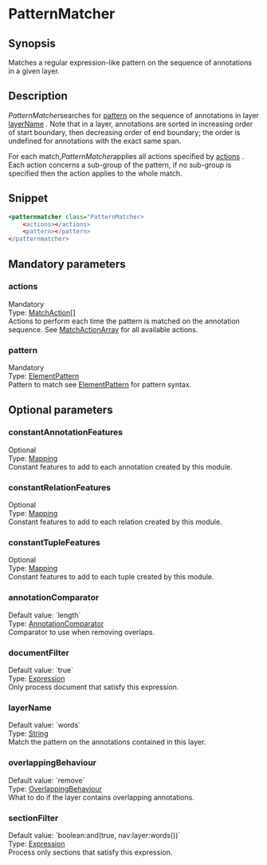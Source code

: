 <h1 class="module">PatternMatcher</h1>

## Synopsis

Matches a regular expression-like pattern on the sequence of annotations in a given layer.

## Description

*PatternMatcher*searches for <a href="#pattern" class="param">pattern</a> on the sequence of annotations in layer <a href="#layerName" class="param">layerName</a> . Note that in a layer, annotations are sorted in increasing order of start boundary, then decreasing order of end boundary; the order is undefined for annotations with the exact same span.

For each match,*PatternMatcher*applies all actions specified by <a href="#actions" class="param">actions</a> . Each action concerns a sub-group of the pattern, if no sub-group is specified then the action applies to the whole match.

## Snippet



```xml
<patternmatcher class="PatternMatcher>
    <actions></actions>
    <pattern></pattern>
</patternmatcher>
```

## Mandatory parameters

<h3 id="actions" class="param">actions</h3>

<div class="param-level param-level-mandatory">Mandatory
</div>
<div class="param-type">Type: <a href="../converter/fr.inra.maiage.bibliome.alvisnlp.bibliomefactory.modules.pattern.action.MatchAction%5B%5D" class="converter">MatchAction[]</a>
</div>
Actions to perform each time the pattern is matched on the annotation sequence. See <a href="../converter/MatchActionArray" class="converter">MatchActionArray</a> for all available actions.

<h3 id="pattern" class="param">pattern</h3>

<div class="param-level param-level-mandatory">Mandatory
</div>
<div class="param-type">Type: <a href="../converter/fr.inra.maiage.bibliome.alvisnlp.bibliomefactory.modules.pattern.ElementPattern" class="converter">ElementPattern</a>
</div>
Pattern to match see <a href="../converter/ElementPattern" class="converter">ElementPattern</a> for pattern syntax.

## Optional parameters

<h3 id="constantAnnotationFeatures" class="param">constantAnnotationFeatures</h3>

<div class="param-level param-level-optional">Optional
</div>
<div class="param-type">Type: <a href="../converter/fr.inra.maiage.bibliome.alvisnlp.core.module.types.Mapping" class="converter">Mapping</a>
</div>
Constant features to add to each annotation created by this module.

<h3 id="constantRelationFeatures" class="param">constantRelationFeatures</h3>

<div class="param-level param-level-optional">Optional
</div>
<div class="param-type">Type: <a href="../converter/fr.inra.maiage.bibliome.alvisnlp.core.module.types.Mapping" class="converter">Mapping</a>
</div>
Constant features to add to each relation created by this module.

<h3 id="constantTupleFeatures" class="param">constantTupleFeatures</h3>

<div class="param-level param-level-optional">Optional
</div>
<div class="param-type">Type: <a href="../converter/fr.inra.maiage.bibliome.alvisnlp.core.module.types.Mapping" class="converter">Mapping</a>
</div>
Constant features to add to each tuple created by this module.

<h3 id="annotationComparator" class="param">annotationComparator</h3>

<div class="param-level param-level-default-value">Default value: `length`
</div>
<div class="param-type">Type: <a href="../converter/fr.inra.maiage.bibliome.alvisnlp.core.corpus.AnnotationComparator" class="converter">AnnotationComparator</a>
</div>
Comparator to use when removing overlaps.

<h3 id="documentFilter" class="param">documentFilter</h3>

<div class="param-level param-level-default-value">Default value: `true`
</div>
<div class="param-type">Type: <a href="../converter/fr.inra.maiage.bibliome.alvisnlp.core.corpus.expressions.Expression" class="converter">Expression</a>
</div>
Only process document that satisfy this expression.

<h3 id="layerName" class="param">layerName</h3>

<div class="param-level param-level-default-value">Default value: `words`
</div>
<div class="param-type">Type: <a href="../converter/java.lang.String" class="converter">String</a>
</div>
Match the pattern on the annotations contained in this layer.

<h3 id="overlappingBehaviour" class="param">overlappingBehaviour</h3>

<div class="param-level param-level-default-value">Default value: `remove`
</div>
<div class="param-type">Type: <a href="../converter/fr.inra.maiage.bibliome.alvisnlp.bibliomefactory.modules.pattern.OverlappingBehaviour" class="converter">OverlappingBehaviour</a>
</div>
What to do if the layer contains overlapping annotations.

<h3 id="sectionFilter" class="param">sectionFilter</h3>

<div class="param-level param-level-default-value">Default value: `boolean:and(true, nav:layer:words())`
</div>
<div class="param-type">Type: <a href="../converter/fr.inra.maiage.bibliome.alvisnlp.core.corpus.expressions.Expression" class="converter">Expression</a>
</div>
Process only sections that satisfy this expression.

